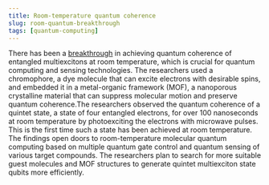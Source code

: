 ```yaml
---
title: Room-temperature quantum coherence
slug: room-quantum-breakthrough
tags: [quantum-computing]
---
```


There has been a [breakthrough](https://www.kyushu-u.ac.jp/en/researches/view/274/) in achieving quantum coherence of entangled multiexcitons at room temperature, which is crucial for quantum computing and sensing technologies. <!-- truncate --> The researchers used a chromophore, a dye molecule that can excite electrons with desirable spins, and embedded it in a metal-organic framework (MOF), a nanoporous crystalline material that can suppress molecular motion and preserve quantum coherence.The researchers observed the quantum coherence of a quintet state, a state of four entangled electrons, for over 100 nanoseconds at room temperature by photoexciting the electrons with microwave pulses. This is the first time such a state has been achieved at room temperature. The findings open doors to room-temperature molecular quantum computing based on multiple quantum gate control and quantum sensing of various target compounds. The researchers plan to search for more suitable guest molecules and MOF structures to generate quintet multiexciton state qubits more efficiently.

